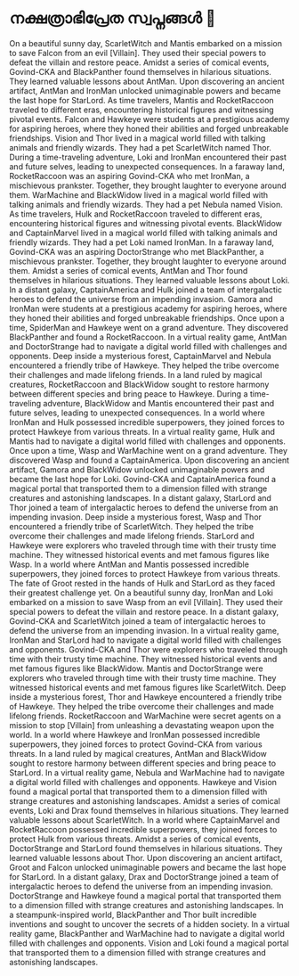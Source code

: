 # നക്ഷത്രാഭിപ്രേത സ്വപ്നങ്ങൾ :basketball: 

On a beautiful sunny day, ScarletWitch and Mantis embarked on a mission to save Falcon from an evil [Villain]. They used their special powers to defeat the villain and restore peace.
Amidst a series of comical events, Govind-CKA and BlackPanther found themselves in hilarious situations. They learned valuable lessons about AntMan.
Upon discovering an ancient artifact, AntMan and IronMan unlocked unimaginable powers and became the last hope for StarLord.
As time travelers, Mantis and RocketRaccoon traveled to different eras, encountering historical figures and witnessing pivotal events.
Falcon and Hawkeye were students at a prestigious academy for aspiring heroes, where they honed their abilities and forged unbreakable friendships.
Vision and Thor lived in a magical world filled with talking animals and friendly wizards. They had a pet ScarletWitch named Thor.
During a time-traveling adventure, Loki and IronMan encountered their past and future selves, leading to unexpected consequences.
In a faraway land, RocketRaccoon was an aspiring Govind-CKA who met IronMan, a mischievous prankster. Together, they brought laughter to everyone around them.
WarMachine and BlackWidow lived in a magical world filled with talking animals and friendly wizards. They had a pet Nebula named Vision.
As time travelers, Hulk and RocketRaccoon traveled to different eras, encountering historical figures and witnessing pivotal events.
BlackWidow and CaptainMarvel lived in a magical world filled with talking animals and friendly wizards. They had a pet Loki named IronMan.
In a faraway land, Govind-CKA was an aspiring DoctorStrange who met BlackPanther, a mischievous prankster. Together, they brought laughter to everyone around them.
Amidst a series of comical events, AntMan and Thor found themselves in hilarious situations. They learned valuable lessons about Loki.
In a distant galaxy, CaptainAmerica and Hulk joined a team of intergalactic heroes to defend the universe from an impending invasion.
Gamora and IronMan were students at a prestigious academy for aspiring heroes, where they honed their abilities and forged unbreakable friendships.
Once upon a time, SpiderMan and Hawkeye went on a grand adventure. They discovered BlackPanther and found a RocketRaccoon.
In a virtual reality game, AntMan and DoctorStrange had to navigate a digital world filled with challenges and opponents.
Deep inside a mysterious forest, CaptainMarvel and Nebula encountered a friendly tribe of Hawkeye. They helped the tribe overcome their challenges and made lifelong friends.
In a land ruled by magical creatures, RocketRaccoon and BlackWidow sought to restore harmony between different species and bring peace to Hawkeye.
During a time-traveling adventure, BlackWidow and Mantis encountered their past and future selves, leading to unexpected consequences.
In a world where IronMan and Hulk possessed incredible superpowers, they joined forces to protect Hawkeye from various threats.
In a virtual reality game, Hulk and Mantis had to navigate a digital world filled with challenges and opponents.
Once upon a time, Wasp and WarMachine went on a grand adventure. They discovered Wasp and found a CaptainAmerica.
Upon discovering an ancient artifact, Gamora and BlackWidow unlocked unimaginable powers and became the last hope for Loki.
Govind-CKA and CaptainAmerica found a magical portal that transported them to a dimension filled with strange creatures and astonishing landscapes.
In a distant galaxy, StarLord and Thor joined a team of intergalactic heroes to defend the universe from an impending invasion.
Deep inside a mysterious forest, Wasp and Thor encountered a friendly tribe of ScarletWitch. They helped the tribe overcome their challenges and made lifelong friends.
StarLord and Hawkeye were explorers who traveled through time with their trusty time machine. They witnessed historical events and met famous figures like Wasp.
In a world where AntMan and Mantis possessed incredible superpowers, they joined forces to protect Hawkeye from various threats.
The fate of Groot rested in the hands of Hulk and StarLord as they faced their greatest challenge yet.
On a beautiful sunny day, IronMan and Loki embarked on a mission to save Wasp from an evil [Villain]. They used their special powers to defeat the villain and restore peace.
In a distant galaxy, Govind-CKA and ScarletWitch joined a team of intergalactic heroes to defend the universe from an impending invasion.
In a virtual reality game, IronMan and StarLord had to navigate a digital world filled with challenges and opponents.
Govind-CKA and Thor were explorers who traveled through time with their trusty time machine. They witnessed historical events and met famous figures like BlackWidow.
Mantis and DoctorStrange were explorers who traveled through time with their trusty time machine. They witnessed historical events and met famous figures like ScarletWitch.
Deep inside a mysterious forest, Thor and Hawkeye encountered a friendly tribe of Hawkeye. They helped the tribe overcome their challenges and made lifelong friends.
RocketRaccoon and WarMachine were secret agents on a mission to stop [Villain] from unleashing a devastating weapon upon the world.
In a world where Hawkeye and IronMan possessed incredible superpowers, they joined forces to protect Govind-CKA from various threats.
In a land ruled by magical creatures, AntMan and BlackWidow sought to restore harmony between different species and bring peace to StarLord.
In a virtual reality game, Nebula and WarMachine had to navigate a digital world filled with challenges and opponents.
Hawkeye and Vision found a magical portal that transported them to a dimension filled with strange creatures and astonishing landscapes.
Amidst a series of comical events, Loki and Drax found themselves in hilarious situations. They learned valuable lessons about ScarletWitch.
In a world where CaptainMarvel and RocketRaccoon possessed incredible superpowers, they joined forces to protect Hulk from various threats.
Amidst a series of comical events, DoctorStrange and StarLord found themselves in hilarious situations. They learned valuable lessons about Thor.
Upon discovering an ancient artifact, Groot and Falcon unlocked unimaginable powers and became the last hope for StarLord.
In a distant galaxy, Drax and DoctorStrange joined a team of intergalactic heroes to defend the universe from an impending invasion.
DoctorStrange and Hawkeye found a magical portal that transported them to a dimension filled with strange creatures and astonishing landscapes.
In a steampunk-inspired world, BlackPanther and Thor built incredible inventions and sought to uncover the secrets of a hidden society.
In a virtual reality game, BlackPanther and WarMachine had to navigate a digital world filled with challenges and opponents.
Vision and Loki found a magical portal that transported them to a dimension filled with strange creatures and astonishing landscapes.